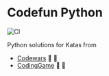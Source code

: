# Codefun Python

![CI](https://github.com/eliflores/codefun-python/workflows/CI/badge.svg)

Python solutions for Katas from
* [Codewars](https://www.codewars.com/) :blue_heart: :yellow_heart:
* [CodingGame](https://www.codingame.com/) :blue_heart: :yellow_heart:
